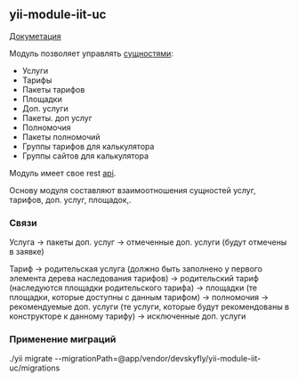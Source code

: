 ## yii-module-iit-uc

[Докуметация](docs/api/index.html)

Модуль позволяет управлять [сущностями](docs/api/namespaces/devskyfly.yiiModuleIitUc.models.html):

* Услуги
* Тарифы
* Пакеты тарифов
* Площадки
* Доп. услуги
* Пакеты. доп услуг
* Полномочия
* Пакеты полномочий
* Группы тарифов для калькулятора
* Группы сайтов для калькулятора

Модуль имеет свое rest [api](docs/api/namespaces/devskyfly.yiiModuleIitUc.controllers.rest.html).

Основу модуля составляют взаимоотношения сущностей услуг, тарифов, доп. услуг, площадок,.

### Связи

Услуга
    -> пакеты доп. услуг
    -> отмеченные доп. услуги (будут отмечены в заявке)

Тариф
    -> родительская услуга (должно быть заполнено у первого элемента дерева наследования тарифов)
    -> родительский тариф (наследуются площадки родительского тарифа)
    -> площадки (те площадки, которые доступны с данным тарифом)
    -> полномочия
    -> рекомендуемые доп. услуги (те услуги, которые будут рекомендованы в конструкторе к данному тарифу)
    -> исключенные доп. услуги

### Применение миграций

./yii migrate --migrationPath=@app/vendor/devskyfly/yii-module-iit-uc/migrations
